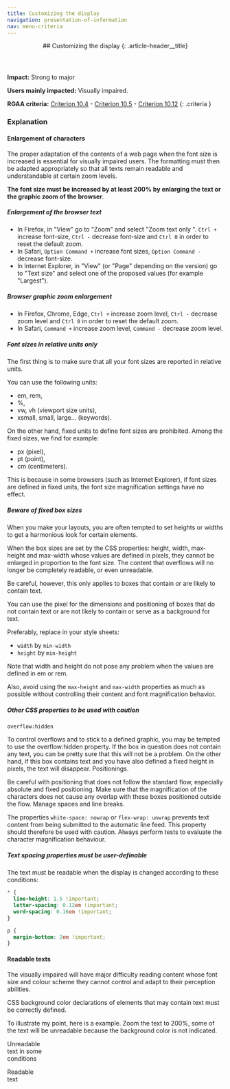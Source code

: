 ```yaml
---
title: Customizing the display
navigation: presentation-of-information
nav: menu-criteria
---
```


<header>
## Customizing the display
{: .article-header__title}
</header>

**Impact:** Strong to major

**Users mainly impacted:** Visually impaired.

**RGAA criteria:** [Criterion 10.4](https://www.numerique.gouv.fr/publications/rgaa-accessibilite/methode/criteres/#crit-10-4) - [Criterion 10.5](https://www.numerique.gouv.fr/publications/rgaa-accessibilite/methode/criteres/#crit-10-5) - [Criterion 10.12](https://www.numerique.gouv.fr/publications/rgaa-accessibilite/methode/criteres/#crit-10-12)
{: .criteria }

### Explanation

#### Enlargement of characters

The proper adaptation of the contents of a web page when the font size is increased is essential for visually impaired users.
The formatting must then be adapted appropriately so that all texts remain readable and understandable at certain zoom levels.

**The font size must be increased by at least 200% by enlarging the text or the graphic zoom of the browser**.

##### Enlargement of the browser text
* In Firefox, in "View" go to "Zoom" and select "Zoom text only ". `Ctrl +` increase font-size, `Ctrl -` decrease font-size and `Ctrl 0` in order to reset the default zoom.
* In Safari, `Option Command +` increase font sizes, `Option Command -` decrease font-size.
* In Internet Explorer, in "View" (or "Page" depending on the version) go to "Text size" and select one of the proposed values (for example "Largest").

##### Browser graphic zoom enlargement
* In Firefox, Chrome, Edge, `Ctrl +` increase zoom level, `Ctrl -` decrease zoom level and `Ctrl 0` in order to reset the default zoom.
* In Safari, `Command +` increase zoom level, `Command -` decrease zoom level.

##### Font sizes in relative units only

The first thing is to make sure that all your font sizes are reported in relative units.

You can use the following units:

* em, rem,
* %,
* vw, vh (viewport size units),
* xsmall, small, large... (keywords).

On the other hand, fixed units to define font sizes are prohibited. Among the fixed sizes, we find for example:

* px (pixel),
* pt (point),
* cm (centimeters).

This is because in some browsers (such as Internet Explorer), if font sizes are defined in fixed units, the font size magnification settings have no effect.

##### Beware of fixed box sizes

When you make your layouts, you are often tempted to set heights or widths to get a harmonious look for certain elements.

When the box sizes are set by the CSS properties: height, width, max-height and max-width whose values are defined in pixels, they cannot be enlarged in proportion to the font size. The content that overflows will no longer be completely readable, or even unreadable.

Be careful, however, this only applies to boxes that contain or are likely to contain text.

You can use the pixel for the dimensions and positioning of boxes that do not contain text or are not likely to contain or serve as a background for text.

Preferably, replace in your style sheets:

* `width` by `min-width`
* `height` by `min-height`

Note that width and height do not pose any problem when the values are defined in em or rem.

Also, avoid using the `max-height` and `max-width` properties as much as possible without controlling their content and font magnification behavior.

##### Other CSS properties to be used with caution

`overflow:hidden`

To control overflows and to stick to a defined graphic, you may be tempted to use the overflow:hidden property. If the box in question does not contain any text, you can be pretty sure that this will not be a problem. On the other hand, if this box contains text and you have also defined a fixed height in pixels, the text will disappear.
Positionings.

Be careful with positioning that does not follow the standard flow, especially absolute and fixed positioning. Make sure that the magnification of the characters does not cause any overlap with these boxes positioned outside the flow.
Manage spaces and line breaks.

The properties `white-space: nowrap` or `flex-wrap: unwrap` prevents text content from being submitted to the automatic line feed. This property should therefore be used with caution. Always perform tests to evaluate the character magnification behaviour.

##### Text spacing properties must be user-definable

The text must be readable when the display is changed according to these conditions:

```css
* {
  line-height: 1.5 !important;
  letter-spacing: 0.12em !important;
  word-spacing: 0.16em !important;
}

p {
  margin-bottom: 2em !important;
}
```

#### Readable texts

The visually impaired will have major difficulty reading content whose font size and colour scheme they cannot control and adapt to their perception abilities.

CSS background color declarations of elements that may contain text must be correctly defined.

To illustrate my point, here is a example. Zoom the text to 200%, some of the text will be unreadable because the background color is not indicated.

<p class="backgroundafter --ko">Unreadable<br>text in some<br>conditions</p>

<p class="backgroundafter --ok">Readable<br>text</p>
